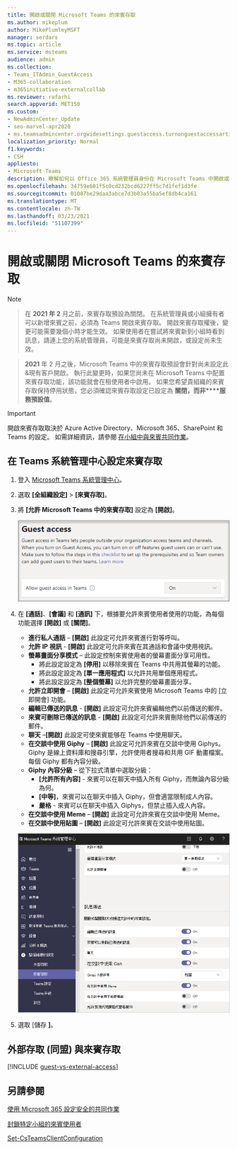 ```yaml
---
title: 開啟或關閉 Microsoft Teams 的來賓存取
ms.author: mikeplum
author: MikePlumleyMSFT
manager: serdars
ms.topic: article
ms.service: msteams
audience: admin
ms.collection:
- Teams_ITAdmin_GuestAccess
- M365-collaboration
- m365initiative-externalcollab
ms.reviewer: rafarhi
search.appverid: MET150
ms.custom:
- NewAdminCenter_Update
- seo-marvel-apr2020
- ms.teamsadmincenter.orgwidesettings.guestaccess.turnonguestaccessarticle
localization_priority: Normal
f1.keywords:
- CSH
appliesto:
- Microsoft Teams
description: 瞭解如何以 Office 365 系統管理員身份在 Microsoft Teams 中開啟或關閉來賓存取功能。
ms.openlocfilehash: 34759e601f5c0cd232bcd6227ff5c7d1fef1d3fe
ms.sourcegitcommit: 01087be29daa3abce7d3b03a55ba5ef8db4ca161
ms.translationtype: MT
ms.contentlocale: zh-TW
ms.lasthandoff: 03/23/2021
ms.locfileid: "51107399"
---
```

# <a name="turn-on-or-turn-off-guest-access-to-microsoft-teams"></a>開啟或關閉 Microsoft Teams 的來賓存取

> [!Note]

> 在 **2021 年 2** 月之前，來賓存取預設為關閉。 在系統管理員或小組擁有者可以新增來賓之前，必須為 Teams 開啟來賓存取。 開啟來賓存取權後，變更可能需要幾個小時才能生效。 如果使用者在嘗試將來賓新到小組時看到訊息，請連上您的系統管理員，可能是來賓存取尚未開啟，或設定尚未生效。

> **2021** 年 2 月之後，Microsoft Teams 中的來賓存取預設會針對尚未設定此&現有客戶開啟。 執行此變更時，如果您尚未在 Microsoft Teams 中配置來賓存取功能，該功能就會在租使用者中啟用。 如果您希望貴組織的來賓存取保持停用狀態，您必須確認來賓存取設定已設定為 **關閉，而非****服務預設值**。

> [!IMPORTANT]
> 開啟來賓存取取決於 Azure Active Directory、Microsoft 365、SharePoint 和 Teams 的設定。 如需詳細資訊，請參閱 [在小組中與來賓共同作業](/microsoft-365/solutions/collaborate-as-team)。

## <a name="configure-guest-access-in-the-teams-admin-center"></a>在 Teams 系統管理中心設定來賓存取

1. 登入 [Microsoft Teams 系統管理中心](https://admin.teams.microsoft.com/)。

2. 選取 **[全組織設定]** > **[來賓存取]**。

3. 將 **[允許 Microsoft Teams 中的來賓存取]** 設定為 **[開啟]**。

    ![允許來賓存取開關設定為開啟 ](media/guest-access-setting.png)

4. 在 **[通話]**、**[會議]** 和 **[通訊]** 下，根據要允許來賓使用者使用的功能，為每個功能選擇 **[開啟]** 或 **[關閉]**。

      - **進行私人通話** – **[開啟]** 此設定可允許來賓進行對等呼叫。
      - **允許 IP 視訊** - **[開啟]** 此設定可允許來賓在其通話和會議中使用視訊。
      - **螢幕畫面分享模式** – 此設定控制來賓使用者的螢幕畫面分享可用性。
          - 將此設定設定為 **[停用]** 以移除來賓在 Teams 中共用其螢幕的功能。
          - 將此設定設定為 **[單一應用程式]** 以允許共用單個應用程式。
          - 將此設定設定為 **[整個螢幕]** 以允許完整的螢幕畫面分享。
      - **允許立即開會** – **[開啟]** 此設定可允許來賓使用 Microsoft Teams 中的 [立即開會] 功能。
      - **編輯已傳送的訊息** - **[開啟]** 此設定可允許來賓編輯他們以前傳送的郵件。 
      - **來賓可刪除已傳送的訊息** - **[開啟]** 此設定可允許來賓刪除他們以前傳送的郵件。 
      - **聊天** –**[開啟]** 此設定可使來賓能够在 Teams 中使用聊天。
      - **在交談中使用 Giphy** – **[開啟]** 此設定可允許來賓在交談中使用 Giphys。 Giphy 是線上資料庫和搜尋引擎，允許使用者搜尋和共用 GIF 動畫檔案。 每個 Giphy 都有內容分級。
      - **Giphy 內容分級** –  從下拉式清單中選取分級：
          - **[允許所有內容]** - 來賓可以在聊天中插入所有 Giphy，而無論內容分級為何。
          - **[中等]**，來賓可以在聊天中插入 Giphy，但會適當限制成人內容。
          - **嚴格** - 來賓可以在聊天中插入 Giphys，但禁止插入成人內容。
      - **在交談中使用 Meme** – **[開啟]** 此設定可允許來賓在交談中使用 Meme。
      - **在交談中使用貼圖** – **[開啟]** 此設定可允許來賓在交談中使用貼圖。

    ![Teams 中的來賓權限設定](media/manage-guest-access-image1.png)

5. 選取 [儲存 **]**。

## <a name="external-access-federation-vs-guest-access"></a>外部存取 (同盟) 與來賓存取

[!INCLUDE [guest-vs-external-access](includes/guest-vs-external-access.md)]

## <a name="see-also"></a>另請參閱

[使用 Microsoft 365 設定安全的共同作業](/microsoft-365/solutions/setup-secure-collaboration-with-teams)

[封鎖特定小組的來賓使用者](/microsoft-365/solutions/per-group-guest-access)

[Set-CsTeamsClientConfiguration](/powershell/module/skype/set-csteamsclientconfiguration)